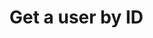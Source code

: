 #  Get a user by ID

<api-endpoint openapi-path="../../spec/open-api.yaml" method="GET" endpoint="/users/{id}"/>